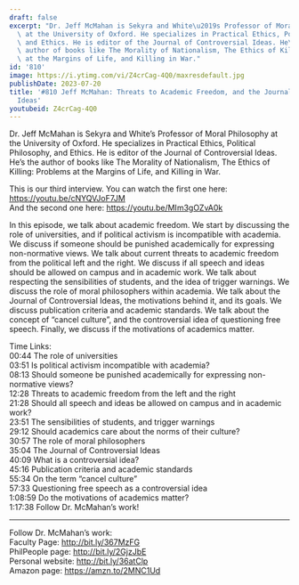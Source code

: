 ```yaml
---
draft: false
excerpt: "Dr. Jeff McMahan is Sekyra and White\u2019s Professor of Moral Philosophy\
  \ at the University of Oxford. He specializes in Practical Ethics, Political Philosophy,\
  \ and Ethics. He is editor of the Journal of Controversial Ideas. He\u2019s the\
  \ author of books like The Morality of Nationalism, The Ethics of Killing: Problems\
  \ at the Margins of Life, and Killing in War."
id: '810'
image: https://i.ytimg.com/vi/Z4crCag-4Q0/maxresdefault.jpg
publishDate: 2023-07-20
title: '#810 Jeff McMahan: Threats to Academic Freedom, and the Journal of Controversial
  Ideas'
youtubeid: Z4crCag-4Q0
---
```

<div class="timelinks">

Dr. Jeff McMahan is Sekyra and White’s Professor of Moral Philosophy at the University of Oxford. He specializes in Practical Ethics, Political Philosophy, and Ethics. He is editor of the Journal of Controversial Ideas. He’s the author of books like The Morality of Nationalism, The Ethics of Killing: Problems at the Margins of Life, and Killing in War.

This is our third interview. You can watch the first one here: https://youtu.be/cNYQVJoF7JM  
And the second one here: https://youtu.be/MIm3gOZvA0k

In this episode, we talk about academic freedom. We start by discussing the role of universities, and if political activism is incompatible with academia. We discuss if someone should be punished academically for expressing non-normative views. We talk about current threats to academic freedom from the political left and the right. We discuss if all speech and ideas should be allowed on campus and in academic work. We talk about respecting the sensibilities of students, and the idea of trigger warnings. We discuss the role of moral philosophers within academia. We talk about the Journal of Controversial Ideas, the motivations behind it, and its goals. We discuss publication criteria and academic standards. We talk about the concept of “cancel culture”, and the controversial idea of questioning free speech. Finally, we discuss if the motivations of academics matter.

Time Links:  
<time>00:44</time> The role of universities  
<time>03:51</time> Is political activism incompatible with academia?  
<time>08:13</time> Should someone be punished academically for expressing non-normative views?  
<time>12:28</time> Threats to academic freedom from the left and the right  
<time>21:28</time> Should all speech and ideas be allowed on campus and in academic work?  
<time>23:51</time> The sensibilities of students, and trigger warnings  
<time>29:12</time> Should academics care about the norms of their culture?  
<time>30:57</time> The role of moral philosophers  
<time>35:04</time> The Journal of Controversial Ideas  
<time>40:09</time> What is a controversial idea?  
<time>45:16</time> Publication criteria and academic standards  
<time>55:34</time> On the term “cancel culture”  
<time>57:33</time> Questioning free speech as a controversial idea  
<time>1:08:59</time> Do the motivations of academics matter?  
<time>1:17:38</time> Follow Dr. McMahan’s work!

---

Follow Dr. McMahan’s work:  
Faculty Page: http://bit.ly/367MzFG  
PhilPeople page: http://bit.ly/2GjzJbE  
Personal website: http://bit.ly/36atClp  
Amazon page: https://amzn.to/2MNC1Ud
</div>

